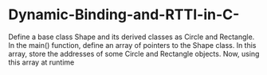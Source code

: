 # Dynamic-Binding-and-RTTI-in-C-
Define a base class Shape and its derived classes as Circle and Rectangle. In the main() function, define an array of pointers to the Shape class. In this array, store the addresses of some Circle and Rectangle objects. Now, using this array at runtime
